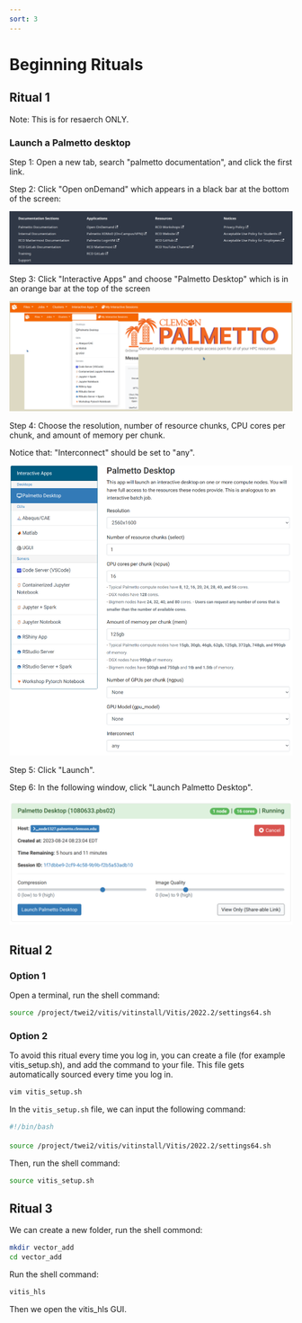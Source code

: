 ```yaml
---
sort: 3
---
```



# Beginning Rituals

## Ritual 1

Note: This is for resaerch ONLY.

### Launch a Palmetto desktop

Step 1: Open a new tab, search "palmetto documentation", and click the first link.

Step 2: Click "Open onDemand" which appears in a black bar at the bottom of the screen:

<div align=center><img src="Images/Open_onDemand.png" alt="drawing" width="600"/></div>

Step 3: Click "Interactive Apps" and choose "Palmetto Desktop" which is in an orange bar at the top of the screen

<div align=center><img src="Images/palmetto.png" alt="drawing" width="600"/></div>

Step 4: Choose the resolution, number of resource chunks, CPU cores per chunk, and amount of memory per chunk.

Notice that: "Interconnect" should be set to "any".

<div align=center><img src="Images/Launch.png" alt="drawing" width="600"/></div>

Step 5: Click "Launch".

Step 6: In the following window, click "Launch Palmetto Desktop".

<div align=center><img src="Images/desktop.png" alt="drawing" width="600"/></div>

## Ritual 2

### Option 1

Open a terminal, run the shell command:

```bash
source /project/twei2/vitis/vitinstall/Vitis/2022.2/settings64.sh
```

### Option 2

To avoid this ritual every time you log in, you can create a file (for example vitis_setup.sh), and add the command to your file. This file gets automatically sourced every time you log in.

```bash
vim vitis_setup.sh
```

In the `vitis_setup.sh` file, we can input the following command:

```bash
#!/bin/bash

source /project/twei2/vitis/vitinstall/Vitis/2022.2/settings64.sh
```

Then, run the shell command:

```bash
source vitis_setup.sh
```

## Ritual 3

We can create a new folder, run the shell commond:

```bash
mkdir vector_add
cd vector_add
```
Run the shell command:

```bash
vitis_hls
```
Then we open the vitis_hls GUI.

